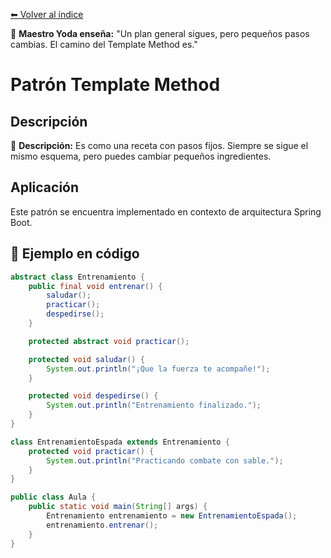 [⬅ Volver al índice](../../README.md)

🧒 **Maestro Yoda enseña:** "Un plan general sigues, pero pequeños pasos cambias. El camino del Template Method es."
# Patrón Template Method

## Descripción
📖 **Descripción:** Es como una receta con pasos fijos. Siempre se sigue el mismo esquema, pero puedes cambiar pequeños ingredientes.

## Aplicación
Este patrón se encuentra implementado en contexto de arquitectura Spring Boot.

## 🧪 Ejemplo en código

```java
abstract class Entrenamiento {
    public final void entrenar() {
        saludar();
        practicar();
        despedirse();
    }

    protected abstract void practicar();

    protected void saludar() {
        System.out.println("¡Que la fuerza te acompañe!");
    }

    protected void despedirse() {
        System.out.println("Entrenamiento finalizado.");
    }
}

class EntrenamientoEspada extends Entrenamiento {
    protected void practicar() {
        System.out.println("Practicando combate con sable.");
    }
}

public class Aula {
    public static void main(String[] args) {
        Entrenamiento entrenamiento = new EntrenamientoEspada();
        entrenamiento.entrenar();
    }
}
```
